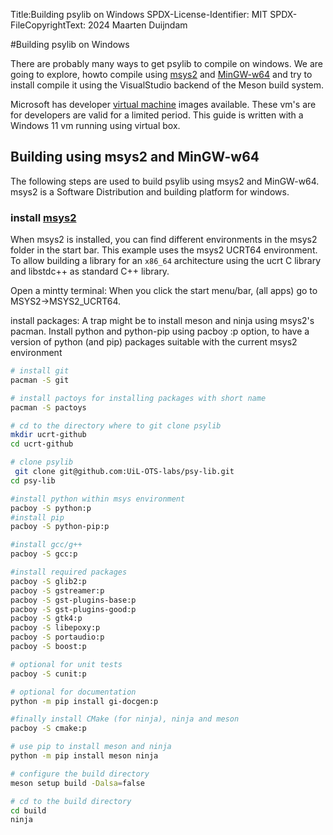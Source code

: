 Title:Building psylib on Windows
SPDX-License-Identifier: MIT
SPDX-FileCopyrightText: 2024 Maarten Duijndam

#Building psylib on Windows

There are probably many ways to get psylib to compile on windows. We are going 
to explore, howto compile using [msys2][1] and [MinGW-w64][2] and try to 
install compile it using the VisualStudio backend of the Meson build system.

Microsoft has developer [virtual machine][3] images available. These vm's are
for developers are valid for a limited period. This guide is written with
a Windows 11 vm running using virtual box.

## Building using msys2 and MinGW-w64

The following steps are used to build psylib using msys2 and MinGW-w64. msys2
is a Software Distribution and building platform for windows.

### install [msys2][1]

When msys2 is installed, you can find different environments in the msys2 folder
in the start bar. This example uses the msys2 UCRT64 environment.  To allow building a
library for an `x86_64` architecture using the ucrt C library and libstdc++ as
standard C++ library.

Open a mintty terminal: When you click the start menu/bar, (all apps) go to
MSYS2->MSYS2_UCRT64.

install packages:
A trap might be to install meson and ninja using msys2's pacman. Install python
and python-pip using pacboy :p option, to have a version of python (and pip)
packages suitable with the current msys2 environment

```bash
# install git
pacman -S git

# install pactoys for installing packages with short name
pacman -S pactoys

# cd to the directory where to git clone psylib
mkdir ucrt-github
cd ucrt-github

# clone psylib
 git clone git@github.com:UiL-OTS-labs/psy-lib.git
cd psy-lib

#install python within msys environment
pacboy -S python:p
#install pip
pacboy -S python-pip:p

#install gcc/g++ 
pacboy -S gcc:p

#install required packages
pacboy -S glib2:p
pacboy -S gstreamer:p
pacboy -S gst-plugins-base:p
pacboy -S gst-plugins-good:p
pacboy -S gtk4:p
pacboy -S libepoxy:p
pacboy -S portaudio:p
pacboy -S boost:p

# optional for unit tests
pacboy -S cunit:p

# optional for documentation
python -m pip install gi-docgen:p

#finally install CMake (for ninja), ninja and meson
pacboy -S cmake:p

# use pip to install meson and ninja
python -m pip install meson ninja

# configure the build directory
meson setup build -Dalsa=false

# cd to the build directory
cd build
ninja
```

[1]: https://msys2.org
[2]: https://MinGW-w64.org
[3]: https://developer.microsoft.com/en-us/windows/downloads/virtual-machines/

